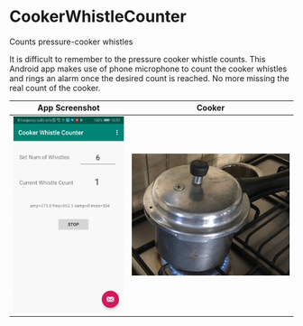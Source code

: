 # CookerWhistleCounter
Counts pressure-cooker whistles

It is difficult to remember to the pressure cooker whistle counts. This Android app makes use of phone microphone to count the cooker whistles and rings an alarm once the desired count is reached. No more missing the real count of the cooker. 

App Screenshot             |  Cooker
:-------------------------:|:-------------------------:
<img src="Screenshot.jpg" width="500"/>  |  ![](cooker.jpg)
